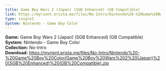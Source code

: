 ```yaml
---
title: Game Boy Wars 2 (Japan) (SGB Enhanced) (GB Compatible)
link: https://myrient.erista.me/files/No-Intro/Nintendo%20-%20Game%20Boy%20Color/Game%20Boy%20Wars%202%20(Japan)%20(SGB%20Enhanced)%20(GB%20Compatible).zip
type: single1
System: Nintendo - Game Boy Color
---
```

<b>Game:</b> Game Boy Wars 2 (Japan) (SGB Enhanced) (GB Compatible)<br>
<b>System:</b> Nintendo - Game Boy Color<br>
<b>Collection:</b> No-Intro<br>
<b>Download:</b> https://myrient.erista.me/files/No-Intro/Nintendo%20-%20Game%20Boy%20Color/Game%20Boy%20Wars%202%20(Japan)%20(SGB%20Enhanced)%20(GB%20Compatible).zip